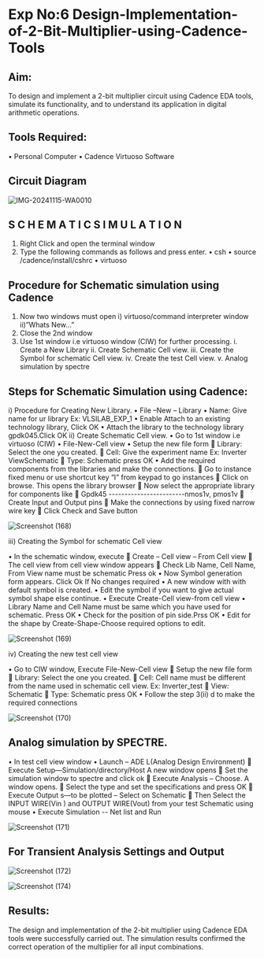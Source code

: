 # Exp No:6 Design-Implementation-of-2-Bit-Multiplier-using-Cadence-Tools
  

## Aim:
To design and implement a 2-bit multiplier circuit using Cadence EDA tools, simulate its functionality, and to understand its application in digital arithmetic operations.

## Tools Required:
•	Personal Computer
•	Cadence Virtuoso Software

## Circuit Diagram
![IMG-20241115-WA0010](https://github.com/user-attachments/assets/80794510-f752-4033-aa78-2fb975abcf9d)


## S C H E M A T I C S I M U L A T I O N

1.	Right Click and open the terminal window
2.	Type the following commands as follows and press enter.
•	csh
•	source /cadence/install/cshrc
•	virtuoso 
## Procedure for Schematic simulation using Cadence

1.	Now two windows must open i) virtuoso/command interpreter window ii)”Whats New…”
2.	Close the 2nd window
3.	Use 1st window i.e virtuoso window (CIW) for further processing.
i.	Create a New Library
ii.	Create Schematic Cell view.
iii.	Create the Symbol for schematic Cell view.
iv.	Create the test Cell view.
v.	Analog simulation by spectre

## Steps for Schematic Simulation using Cadence:
i)	Procedure for Creating New Library.
•	File –New – Library
•	Name: Give name for ur library Ex: VLSILAB_EXP_1
•	Enable Attach to an existing technology library, Click OK
•	Attach the library to the technology library gpdk045.Click OK
ii)	Create Schematic Cell view.
•	Go to 1st window i.e virtuoso (CIW)
•	File-New-Cell view
•	Setup the new file form
	Library: Select the one you created.
	Cell: Give the experiment name Ex: Inverter ViewSchematic
	Type: Schematic press OK
•	Add the required components from the libraries and make the connections.
	Go to instance fixed menu or use shortcut key “I” from keypad to go instances
	Click on browse. This opens the library browser
	Now select the appropriate library for components like 
	Gpdk45 ------------------------nmos1v, pmos1v
	Create Input and Output pins
	Make the connections by using fixed narrow wire key
	Click Check and Save button

![Screenshot (168)](https://github.com/user-attachments/assets/601d5efd-9ddf-43c4-ab94-a665df8a0417)


 
iii)	Creating the Symbol for schematic Cell view

•	In the schematic window, execute 
	Create – Cell view – From Cell view
	The cell view from cell view window appears
	Check Lib Name, Cell Name, From View name must be schematic Press ok
•	Now Symbol generation form appears. Click Ok If No changes required
•	A new window with with default symbol is created.
•	Edit the symbol if you want to give actual symbol shape else continue.
•	Execute Create-Cell view-from cell view
•	Library Name and Cell Name must be same which you have used for schematic. Press OK
•	Check for the position of pin side.Prss OK
•	Edit for the shape by Create-Shape-Choose required options to edit.

 ![Screenshot (169)](https://github.com/user-attachments/assets/6b9d86f9-1262-449a-884a-7a7a4ea52633)




iv)	Creating the new test cell view

•	Go to CIW window, Execute File-New-Cell view
	Setup the new file form
	Library: Select the one you created.
	Cell: Cell name must be different from the name used in schematic cell view. Ex: Inverter_test
	View: Schematic
	Type: Schematic press OK
•	Follow the step 3(ii) d to make the required connections


![Screenshot (170)](https://github.com/user-attachments/assets/1236a4c6-6502-4550-8bc9-e96c1ba536c8)


 

## Analog simulation by SPECTRE.
•	In test cell view window
•	Launch – ADE L(Analog Design Environment)
	Execute Setup—Simulation/directory/Host A new window opens
	Set the simulation window to spectre and click ok
	Execute Analysis – Choose. A window opens.
	Select the type and set the specifications and press OK
	Execute Output s—to be plotted – Select on Schematic
	Then Select the INPUT WIRE(Vin ) and OUTPUT WIRE(Vout) from your test Schematic using mouse
•	Execute Simulation -- Net list and Run

![Screenshot (171)](https://github.com/user-attachments/assets/bf56263d-5f11-4fc9-9bcf-fae3dfde9ab9)



## For Transient Analysis Settings and Output
![Screenshot (172)](https://github.com/user-attachments/assets/7a2724f6-32f5-49de-8a39-604194ebaef4)



![Screenshot (174)](https://github.com/user-attachments/assets/22bb46ea-8f2f-41af-b445-d83052f01b2a)


  

## Results:
The design and implementation of the 2-bit multiplier using Cadence EDA tools were successfully carried out. The simulation results confirmed the correct operation of the multiplier for all input combinations. 
